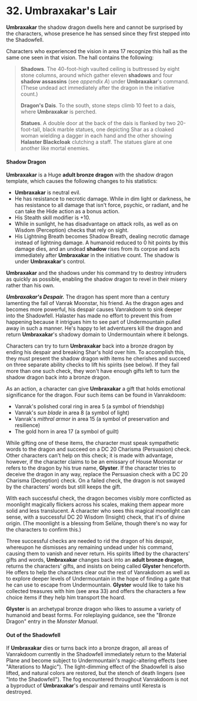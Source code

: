 # 32. Umbraxakar's Lair

**Umbraxakar** the shadow dragon dwells here and cannot be surprised by the characters, whose presence he has sensed since they first stepped into the Shadowfell.

Characters who experienced the vision in area 17 recognize this hall as the same one seen in that vision. The hall contains the following:

>**Shadows**. The 40-foot-high vaulted ceiling is buttressed by eight stone columns, around which gather eleven **shadows** and four **shadow assassins** (see *appendix A*) under **Umbraxakar**'s command. (These undead act immediately after the dragon in the initiative count.)
>
>**Dragon's Dais**. To the south, stone steps climb 10 feet to a dais, where **Umbraxakar** is perched.
>
>**Statues**. A double door at the back of the dais is flanked by two 20-foot-tall, black marble statues, one depicting Shar as a cloaked woman wielding a dagger in each hand and the other showing **Halaster Blackcloak** clutching a staff. The statues glare at one another like mortal enemies.
>

#### Shadow Dragon

**Umbraxakar** is a Huge **adult bronze dragon** with the shadow dragon template, which causes the following changes to his statistics:

- **Umbraxakar** is neutral evil.
- He has resistance to necrotic damage. While in dim light or darkness, he has resistance to all damage that isn't force, psychic, or radiant, and he can take the Hide action as a bonus action.
- His Stealth skill modifier is +10.
- While in sunlight, he has disadvantage on attack rolls, as well as on Wisdom (Perception) checks that rely on sight.
- His Lightning Breath becomes Shadow Breath, dealing necrotic damage instead of lightning damage. A humanoid reduced to 0 hit points by this damage dies, and an undead **shadow** rises from its corpse and acts immediately after **Umbraxakar** in the initiative count. The shadow is under **Umbraxakar**'s control.

**Umbraxakar** and the shadows under his command try to destroy intruders as quickly as possible, enabling the shadow dragon to revel in their misery rather than his own.

***Umbraxakar's Despair.*** The dragon has spent more than a century lamenting the fall of Vanrak Moonstar, his friend. As the dragon ages and becomes more powerful, his despair causes Vanrakdoom to sink deeper into the Shadowfell. Halaster has made no effort to prevent this from happening because it intrigues him to see part of Undermountain pulled away in such a manner. He's happy to let adventurers kill the dragon and return **Umbraxakar**'s shadowy domain to Undermountain where it belongs.

Characters can try to turn **Umbraxakar** back into a bronze dragon by ending his despair and breaking Shar's hold over him. To accomplish this, they must present the shadow dragon with items he cherishes and succeed on three separate ability checks to lift his spirits (see below). If they fail more than one such check, they won't have enough gifts left to turn the shadow dragon back into a bronze dragon.

As an action, a character can give **Umbraxakar** a gift that holds emotional significance for the dragon. Four such items can be found in Vanrakdoom:

- Vanrak's polished coral ring in area 5 (a symbol of friendship)
- Vanrak's *sun blade* in area 8 (a symbol of light)
- Vanrak's *mithral armor* in area 15 (a symbol of preservation and resilience)
- The gold horn in area 17 (a symbol of guilt)

While gifting one of these items, the character must speak sympathetic words to the dragon and succeed on a DC 20 Charisma (Persuasion) check. Other characters can't help on this check; it is made with advantage, however, if the character claims to be an emissary of House Moonstar or refers to the dragon by his true name, **Glyster**. If the character tries to deceive the dragon in any way, replace the Persuasion check with a DC 20 Charisma (Deception) check. On a failed check, the dragon is not swayed by the characters' words but still keeps the gift.

With each successful check, the dragon becomes visibly more conflicted as moonlight magically flickers across his scales, making them appear more solid and less translucent. A character who sees this magical moonlight can sense, with a successful DC 20 Wisdom (Insight) check, that it's of divine origin. (The moonlight is a blessing from Selûne, though there's no way for the characters to confirm this.)

Three successful checks are needed to rid the dragon of his despair, whereupon he dismisses any remaining undead under his command, causing them to vanish and never return. His spirits lifted by the characters' gifts and words, **Umbraxakar** changes back into an **adult bronze dragon**, returns the characters' gifts, and insists on being called **Glyster** henceforth. He offers to help the characters clear out the rest of Vanrakdoom as well as to explore deeper levels of Undermountain in the hope of finding a gate that he can use to escape from Undermountain. **Glyster** would like to take his collected treasures with him (see area 33) and offers the characters a few choice items if they help him transport the hoard.

**Glyster** is an archetypal bronze dragon who likes to assume a variety of humanoid and beast forms. For roleplaying guidance, see the "Bronze Dragon" entry in the *Monster Manual*.

#### Out of the Shadowfell

If **Umbraxakar** dies or turns back into a bronze dragon, all areas of Vanrakdoom currently in the Shadowfell immediately return to the Material Plane and become subject to Undermountain's magic-altering effects (see "Alterations to Magic"). The light-dimming effect of the Shadowfell is also lifted, and natural colors are restored, but the stench of death lingers (see "Into the Shadowfell"). The fog encountered throughout Vanrakdoom is not a byproduct of **Umbraxakar**'s despair and remains until Keresta is destroyed.